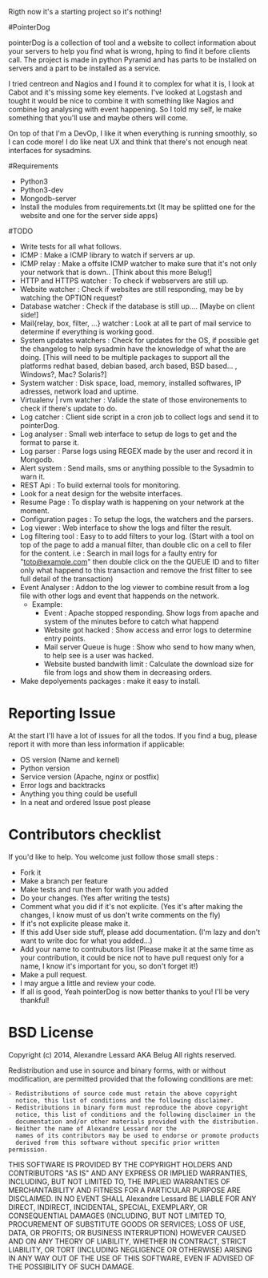 Rigth now it's a starting project so it's nothing!

#PointerDog

pointerDog is a collection of tool and a website to collect information about your servers to help you find what is wrong, hping to find it before clients call. The project is made in python Pyramid and has  parts to be installed on servers and a part to be installed as a service.

I tried centreon and Nagios and I found it to complex for what it is, I look at Cabot and it's missing some key elements. I've looked at Logstash and tought it would be nice to combine it with something like Nagios and combine log analysing with event happening. So I told my self, le make something that you'll use and maybe others will come.

On top of that I'm a DevOp, I like it when everything is running smoothly, so I can code more! I do like neat UX and think that there's not enough neat interfaces for sysadmins.

#Requirements

- Python3
- Python3-dev
- Mongodb-server
- Install the modules from requirements.txt (It may be splitted one for the website and one for the server side apps)

#TODO

- Write tests for all what follows.
- ICMP : Make a ICMP library to watch if servers ar up.
- ICMP relay : Make a offsite ICMP watcher to make sure that it's not only your network that is down.. [Think about this more Belug!]
- HTTP and HTTPS watcher : To check if webservers are still up.
- Website watcher : Check if websites are still responding, may be by watching the OPTION request?
- Database watcher : Check if the database is still up.... [Maybe on client side!]
- Mail{relay, box, filter, ...} watcher : Look at all te part of mail service to determine if everything is working good.
- System updates watchers : Check for updates for the OS, if possible get the changelog to help sysadmin have the knowledge of what the are doing. [This will need to be multiple packages to support all the platforms redhat based, debian based, arch based, BSD based... , Windows?, Mac? Solaris?]
- System watcher : Disk space, load, memory, installed softwares, IP adresses, network load and uptime.
- Virtualenv | rvm watcher : Valide the state of those environements to check if there's update to do.
- Log catcher : Client side script in a cron job to collect logs and send it to pointerDog.
- Log analyser : Small web interface to setup de logs to get and the format to parse it.
- Log parser : Parse logs using REGEX made by the user and record it in Mongodb.
- Alert system : Send mails, sms or anything possible to the Sysadmin to warn it.
- REST Api : To build external tools for monitoring.
- Look for a neat design for the website interfaces.
- Resume Page : To display wath is happening on your network at the moment.
- Configuration pages : To setup the logs, the watchers and the parsers.
- Log viewer : Web interface to show the logs and filter the result.
- Log filtering tool : Easy to to add filters to your log. (Start with a tool on top of the page to add a manual filter, than double clic on a cell to filer for the content. i.e : Search in mail logs for a faulty entry for "toto@example.com" then double click on the the QUEUE ID and to filter only what happend to this transaction and remove the frist filter to see full detail of the transaction)
- Event Analyser : Addon to the log viewer to combine result from a log file with other logs and event that happends on the network.
  - Example:
    - Event : Apache stopped responding. Show logs from apache and system of the minutes before  to catch what happend
    - Website got hacked : Show access and error logs to determine entry points.
    - Mail server Queue is huge : Show who send to how many when, to help see is a user was hacked.
    - Website busted bandwith limit : Calculate the download size for file from logs and show them in decreasing orders.
- Make depolyements packages : make it easy to install.

# Reporting Issue

At the start I'll have a lot of issues for all the todos. If you find a bug, please report it with more than less information if applicable:
- OS version (Name and kernel)
- Python version
- Service version (Apache, nginx or postfix)
- Error logs and backtracks
- Anything you thing could be usefull
- In a neat and ordered Issue post please

# Contributors checklist

If you'd like to help. You welcome just follow those small steps :
- Fork it
- Make a branch per feature
- Make tests and run them for wath you added
- Do your changes. (Yes after writing the tests)
- Comment what you did if it's not explicite. (Yes it's after making the changes, I know must of us don't write comments on the fly)
- If it's not explicite please make it.
- If this add User side stuff, please add documentation. (I'm lazy and don't want to write doc for what you added...)
- Add your name to contrubutors list (Please make it at the same time as your contribution, it could be nice not to have pull request only for a name, I know it's important for you, so don't forget it!)
- Make a pull request.
- I may argue a little and review your code.
- If all is good, Yeah pointerDog is now better thanks to you! I'll be very thankful!

# BSD License

Copyright (c) 2014, Alexandre Lessard AKA Belug
All rights reserved.

Redistribution and use in source and binary forms, with or without
modification, are permitted provided that the following conditions are met:

    - Redistributions of source code must retain the above copyright
      notice, this list of conditions and the following disclaimer.
    - Redistributions in binary form must reproduce the above copyright
      notice, this list of conditions and the following disclaimer in the
      documentation and/or other materials provided with the distribution.
    - Neither the name of Alexandre Lessard nor the
      names of its contributors may be used to endorse or promote products
      derived from this software without specific prior written permission.

THIS SOFTWARE IS PROVIDED BY THE COPYRIGHT HOLDERS AND CONTRIBUTORS "AS IS" AND
ANY EXPRESS OR IMPLIED WARRANTIES, INCLUDING, BUT NOT LIMITED TO, THE IMPLIED
WARRANTIES OF MERCHANTABILITY AND FITNESS FOR A PARTICULAR PURPOSE ARE
DISCLAIMED. IN NO EVENT SHALL Alexandre Lessard BE LIABLE FOR ANY
DIRECT, INDIRECT, INCIDENTAL, SPECIAL, EXEMPLARY, OR CONSEQUENTIAL DAMAGES
(INCLUDING, BUT NOT LIMITED TO, PROCUREMENT OF SUBSTITUTE GOODS OR SERVICES;
LOSS OF USE, DATA, OR PROFITS; OR BUSINESS INTERRUPTION) HOWEVER CAUSED AND
ON ANY THEORY OF LIABILITY, WHETHER IN CONTRACT, STRICT LIABILITY, OR TORT
(INCLUDING NEGLIGENCE OR OTHERWISE) ARISING IN ANY WAY OUT OF THE USE OF THIS
SOFTWARE, EVEN IF ADVISED OF THE POSSIBILITY OF SUCH DAMAGE.
